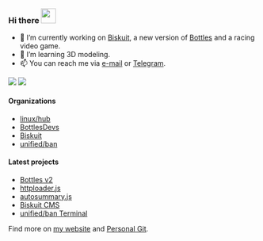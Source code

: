 ### Hi there <img src="https://raw.githubusercontent.com/MartinHeinz/MartinHeinz/master/wave.gif" width="30px">
- 🔭 I’m currently working on [Biskuit](https://github.com/biskuitorg/biskuit), a new version of [Bottles](https://github.com/bottlesdevs/Bottles/tree/develop) and a racing video game.
- 🌱 I’m learning 3D modeling.
- 📫 You can reach me via [e-mail](mailto:send@mirko.pm) or [Telegram](https://t.me/brombinmirko).

![](https://raw.githubusercontent.com/mirkobrombin/github-stats/master/generated/overview.svg)
![](https://github.com/mirkobrombin/github-stats/blob/master/generated/languages.svg)

#### Organizations
- [linux/hub](https://github.com/linuxhubit)
- [BottlesDevs](https://github.com/bottlesdevs)
- [Biskuit](https://github.com/biskuitorg)
- [unified/ban](https://github.com/unified-ban)

#### Latest projects
- [Bottles v2](https://github.com/mirkobrombin/Bottles/tree/develop)
- [httploader.js](https://git.mirko.pm/brombinmirko/httploader-js)
- [autosummary.js](https://git.mirko.pm/brombinmirko/autosummary-js)
- [Biskuit CMS](https://github.com/biskuitorg/biskuit)
- [unified/ban Terminal](https://github.com/unified-ban/Terminal)


Find more on [my website](https://mirko.pm/projects) and [Personal Git](https://git.mirko.pm).
